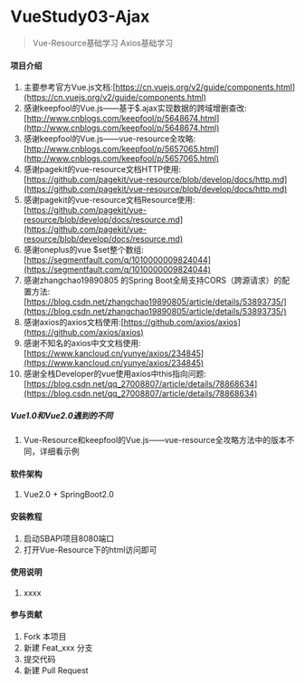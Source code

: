 # VueStudy03-Ajax

> Vue-Resource基础学习 Axios基础学习

#### 项目介绍

1. 主要参考官方Vue.js文档:[https://cn.vuejs.org/v2/guide/components.html](https://cn.vuejs.org/v2/guide/components.html)
2. 感谢keepfool的Vue.js——基于$.ajax实现数据的跨域增删查改:[http://www.cnblogs.com/keepfool/p/5648674.html](http://www.cnblogs.com/keepfool/p/5648674.html)
3. 感谢keepfool的Vue.js——vue-resource全攻略:[http://www.cnblogs.com/keepfool/p/5657065.html](http://www.cnblogs.com/keepfool/p/5657065.html)
4. 感谢pagekit的vue-resource文档HTTP使用:[https://github.com/pagekit/vue-resource/blob/develop/docs/http.md](https://github.com/pagekit/vue-resource/blob/develop/docs/http.md)
5. 感谢pagekit的vue-resource文档Resource使用:[https://github.com/pagekit/vue-resource/blob/develop/docs/resource.md](https://github.com/pagekit/vue-resource/blob/develop/docs/resource.md)
6. 感谢oneplus的vue $set整个数组:[https://segmentfault.com/q/1010000009824044](https://segmentfault.com/q/1010000009824044)
7. 感谢zhangchao19890805
的Spring Boot全局支持CORS（跨源请求）的配置方法:[https://blog.csdn.net/zhangchao19890805/article/details/53893735/](https://blog.csdn.net/zhangchao19890805/article/details/53893735/)
8. 感谢axios的axios文档使用:[https://github.com/axios/axios](https://github.com/axios/axios)
9. 感谢不知名的axios中文文档使用:[https://www.kancloud.cn/yunye/axios/234845](https://www.kancloud.cn/yunye/axios/234845)
10. 感谢全栈Developer的vue使用axios中this指向问题:[https://blog.csdn.net/qq_27008807/article/details/78868634](https://blog.csdn.net/qq_27008807/article/details/78868634)

##### Vue1.0和Vue2.0遇到的不同

1. Vue-Resource和keepfool的Vue.js——vue-resource全攻略方法中的版本不同，详细看示例

#### 软件架构

1. Vue2.0 + SpringBoot2.0

#### 安装教程

1. 启动SBAPI项目8080端口
2. 打开Vue-Resource下的html访问即可

#### 使用说明

1. xxxx

#### 参与贡献

1. Fork 本项目
2. 新建 Feat_xxx 分支
3. 提交代码
4. 新建 Pull Request
